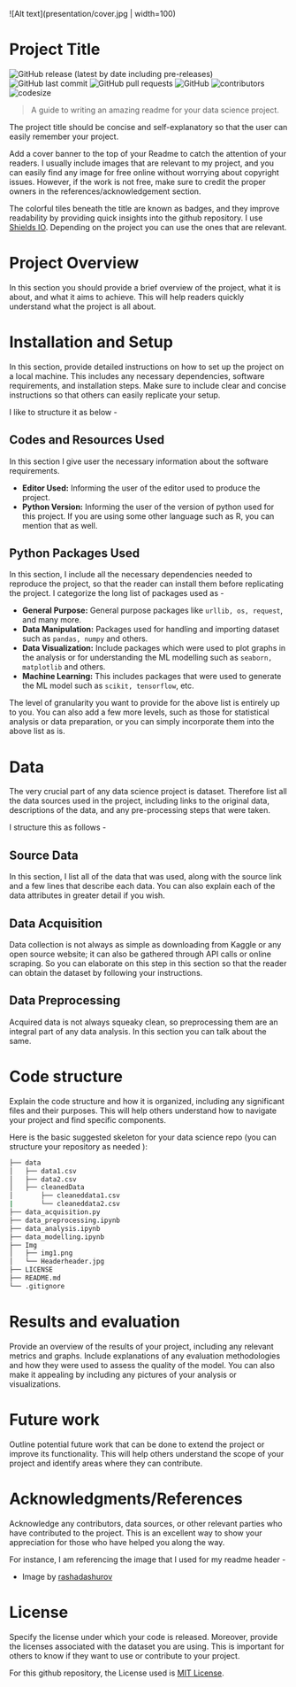 ![Alt text](presentation/cover.jpg | width=100)

# Project Title

![GitHub release (latest by date including pre-releases)](https://img.shields.io/github/v/release/Ocanamat/2023-DataCamp-Certification---Recipe-Traffic?include_prereleases)
![GitHub last commit](https://img.shields.io/github/last-commit/Ocanamat/2023-DataCamp-Certification---Recipe-Traffic)
![GitHub pull requests](https://img.shields.io/github/issues-pr/Ocanamat/2023-DataCamp-Certification---Recipe-Traffic)
![GitHub](https://img.shields.io/github/license/Ocanamat/2023-DataCamp-Certification---Recipe-Traffic)
![contributors](https://img.shields.io/github/contributors/Ocanamat/2023-DataCamp-Certification---Recipe-Traffic) 
![codesize](https://img.shields.io/github/languages/code-size/Ocanamat/2023-DataCamp-Certification---Recipe-Traffic) 

> A guide to writing an amazing readme for your data science project.

The project title should be concise and self-explanatory so that the user can easily remember your project.

Add a cover banner to the top of your Readme to catch the attention of your readers.
I usually include images that are relevant to my project, and you can easily find any image for free online without worrying about copyright issues. However, if the work is not free, make sure to credit the proper owners in the references/acknowledgement section.

The colorful tiles beneath the title are known as badges, and they improve readability by providing quick insights into the github repository. I use [Shields IO](https://shields.io/). Depending on the project you can use the ones that are relevant. 

# Project Overview

In this section you should provide a brief overview of the project, what it is about, and what it aims to achieve. This will help readers quickly understand what the project is all about.

# Installation and Setup

In this section, provide detailed instructions on how to set up the project on a local machine. This includes any necessary dependencies, software requirements, and installation steps. Make sure to include clear and concise instructions so that others can easily replicate your setup.

I like to structure it as below - 
## Codes and Resources Used
In this section I give user the necessary information about the software requirements.
- **Editor Used:**  Informing the user of the editor used to produce the project.
- **Python Version:** Informing the user of the version of python used for this project. If you are using some other language such as R, you can mention that as well.

## Python Packages Used
In this section, I include all the necessary dependencies needed to reproduce the project, so that the reader can install them before replicating the project. I categorize the long list of packages used as - 
- **General Purpose:** General purpose packages like `urllib, os, request`, and many more.
- **Data Manipulation:** Packages used for handling and importing dataset such as `pandas, numpy` and others.
- **Data Visualization:** Include packages which were used to plot graphs in the analysis or for understanding the ML modelling such as `seaborn, matplotlib` and others.
- **Machine Learning:** This includes packages that were used to generate the ML model such as `scikit, tensorflow`, etc.

The level of granularity you want to provide for the above list is entirely up to you. You can also add a few more levels, such as those for statistical analysis or data preparation, or you can simply incorporate them into the above list as is.

# Data

The very crucial part of any data science project is dataset. Therefore list all the data sources used in the project, including links to the original data, descriptions of the data, and any pre-processing steps that were taken.

I structure this as follows - 

## Source Data
In this section, I list all of the data that was used, along with the source link and a few lines that describe each data. You can also explain each of the data attributes in greater detail if you wish.

## Data Acquisition
Data collection is not always as simple as downloading from Kaggle or any open source website; it can also be gathered through API calls or online scraping. So you can elaborate on this step in this section so that the reader can obtain the dataset by following your instructions.

## Data Preprocessing
Acquired data is not always squeaky clean, so preprocessing them are an integral part of any data analysis. In this section you can talk about the same.

# Code structure
Explain the code structure and how it is organized, including any significant files and their purposes. This will help others understand how to navigate your project and find specific components. 

Here is the basic suggested skeleton for your data science repo (you can structure your repository as needed ):

```bash
├── data
│   ├── data1.csv
│   ├── data2.csv
│   ├── cleanedData
│       ├── cleaneddata1.csv
|       └── cleaneddata2.csv
├── data_acquisition.py
├── data_preprocessing.ipynb
├── data_analysis.ipynb
├── data_modelling.ipynb
├── Img
│   ├── img1.png
│   └── Headerheader.jpg
├── LICENSE
├── README.md
└── .gitignore
```

# Results and evaluation
Provide an overview of the results of your project, including any relevant metrics and graphs. Include explanations of any evaluation methodologies and how they were used to assess the quality of the model. You can also make it appealing by including any pictures of your analysis or visualizations.

# Future work
Outline potential future work that can be done to extend the project or improve its functionality. This will help others understand the scope of your project and identify areas where they can contribute.

# Acknowledgments/References
Acknowledge any contributors, data sources, or other relevant parties who have contributed to the project. This is an excellent way to show your appreciation for those who have helped you along the way.

For instance, I am referencing the image that I used for my readme header - 
- Image by [rashadashurov](https://www.vectorstock.com/royalty-free-vector/data-science-cartoon-template-with-flat-elements-vector-27984292)

# License
Specify the license under which your code is released. Moreover, provide the licenses associated with the dataset you are using. This is important for others to know if they want to use or contribute to your project. 

For this github repository, the License used is [MIT License](https://opensource.org/license/mit/).
